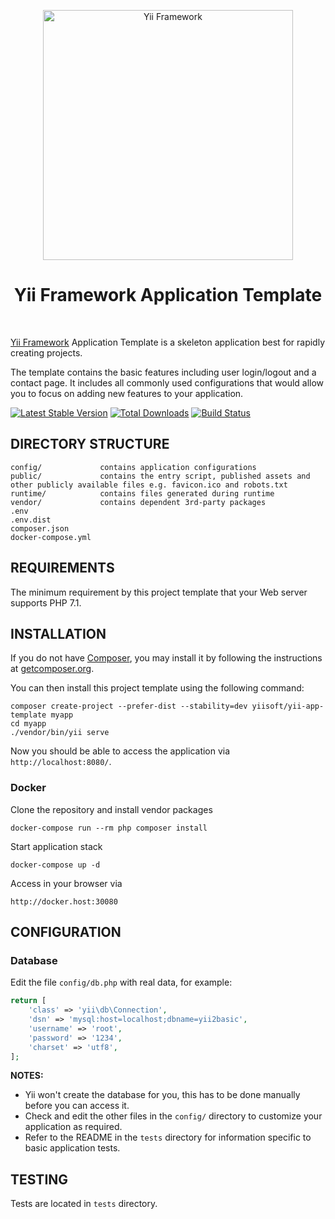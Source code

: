 <p align="center">
    <a href="http://www.yiiframework.com/" target="_blank">
        <img src="https://www.yiiframework.com/files/logo/yii.png" width="400" alt="Yii Framework" />
    </a>
    <h1 align="center">Yii Framework Application Template</h1>
    <br>
</p>

[Yii Framework] Application Template is a skeleton application best for
rapidly creating projects.

[Yii Framework]: http://www.yiiframework.com/

The template contains the basic features including user login/logout and a contact page.
It includes all commonly used configurations that would allow you to focus on adding new
features to your application.

[![Latest Stable Version](https://img.shields.io/packagist/v/yiisoft/yii-app-template.svg)](https://packagist.org/packages/yiisoft/yii-app-template)
[![Total Downloads](https://img.shields.io/packagist/dt/yiisoft/yii-app-template.svg)](https://packagist.org/packages/yiisoft/yii-app-template)
[![Build Status](https://travis-ci.org/yiisoft/yii-app-template.svg?branch=master)](https://travis-ci.org/yiisoft/yii-app-template)

DIRECTORY STRUCTURE
-------------------

```
config/             contains application configurations
public/             contains the entry script, published assets and other publicly available files e.g. favicon.ico and robots.txt
runtime/            contains files generated during runtime
vendor/             contains dependent 3rd-party packages
.env
.env.dist
composer.json
docker-compose.yml
```

REQUIREMENTS
------------
 

The minimum requirement by this project template that your Web server supports PHP 7.1.


INSTALLATION
------------

If you do not have [Composer](http://getcomposer.org/), you may install it by following the instructions
at [getcomposer.org](http://getcomposer.org/doc/00-intro.md#installation-nix).

You can then install this project template using the following command:

~~~
composer create-project --prefer-dist --stability=dev yiisoft/yii-app-template myapp
cd myapp
./vendor/bin/yii serve
~~~

Now you should be able to access the application via `http://localhost:8080/`.

### Docker

Clone the repository and install vendor packages

    docker-compose run --rm php composer install
    
Start application stack

    docker-compose up -d
    
Access in your browser via

~~~
http://docker.host:30080
~~~

CONFIGURATION
-------------

### Database

Edit the file `config/db.php` with real data, for example:

```php
return [
    'class' => 'yii\db\Connection',
    'dsn' => 'mysql:host=localhost;dbname=yii2basic',
    'username' => 'root',
    'password' => '1234',
    'charset' => 'utf8',
];
```

**NOTES:**
- Yii won't create the database for you, this has to be done manually before you can access it.
- Check and edit the other files in the `config/` directory to customize your application as required.
- Refer to the README in the `tests` directory for information specific to basic application tests.


TESTING
-------

Tests are located in `tests` directory.
